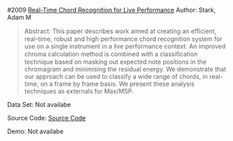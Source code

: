 #2009 [Real-Time Chord Recognition for Live Performance](http://eecs.qmul.ac.uk/~markp/2009/StarkPlumbley09-icmc.pdf)
Author: Stark, Adam M
>Abstract: This paper describes work aimed at creating an efﬁcient, real-time, robust and high performance chord recognition system for use on a single instrument in a live performance context. An improved chroma calculation method is combined with a classiﬁcation technique based on masking out expected note positions in the chromagram and minimising the residual energy. We demonstrate that our approach can be used to classify a wide range of chords, in real-time, on a frame by frame basis. We present these analysis techniques as externals for Max/MSP.

Data Set: Not availabe

Source Code: [Source Code](http://www.elec.qmul.ac.uk/digitalmusic/people/adams/chordrec/)

Demo: Not availabe

